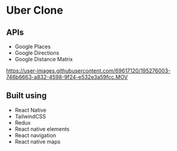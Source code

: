 # Uber Clone

## APIs

- Google Places
- Google Directions
- Google Distance Matrix

https://user-images.githubusercontent.com/69617120/195276003-746b6663-a832-4598-9f24-e532e3a59fcc.MOV

## Built using

- React Native
- TailwindCSS
- Redux
- React native elements
- React navigation
- React native maps
